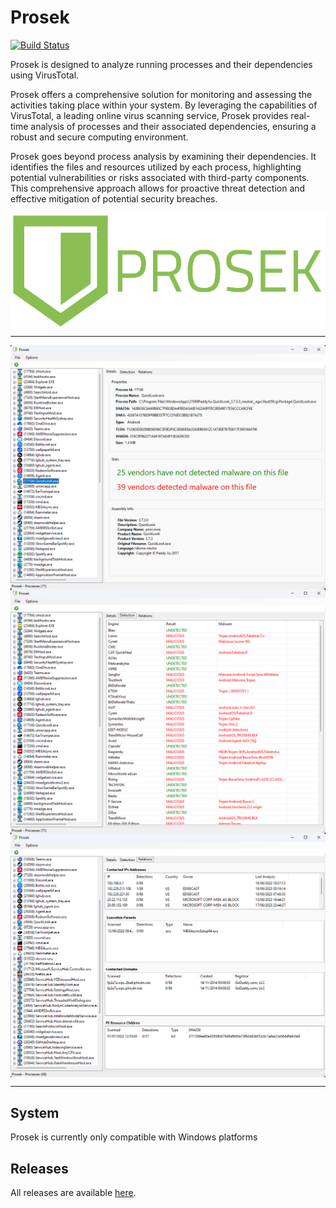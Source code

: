 # Prosek

[![Build Status](https://dev.azure.com/xtres/Prosek/_apis/build/status%2Fprosek.app?branchName=main)](https://dev.azure.com/xtres/Prosek/_build/latest?definitionId=12&branchName=main)

Prosek is designed to analyze running processes and their dependencies using VirusTotal. <br>

Prosek offers a comprehensive solution for monitoring and assessing the activities taking place within your system. By leveraging the capabilities of VirusTotal, a leading online virus scanning service, Prosek provides real-time analysis of processes and their associated dependencies, ensuring a robust and secure computing environment. <br>

Prosek goes beyond process analysis by examining their dependencies. It identifies the files and resources utilized by each process, highlighting potential vulnerabilities or risks associated with third-party components. This comprehensive approach allows for proactive threat detection and effective mitigation of potential security breaches.

<img src="/docs/images/logoname.png" align="center">

<hr>

<img src="/docs/images/main.png" align="center">
<img src="/docs/images/detection.png" align="center">
<img src="/docs/images/relations.png" align="center">

<hr>

## System

Prosek is currently only compatible with Windows platforms

## Releases

All releases are available [here](https://github.com/0xAndre/prosek/releases).
